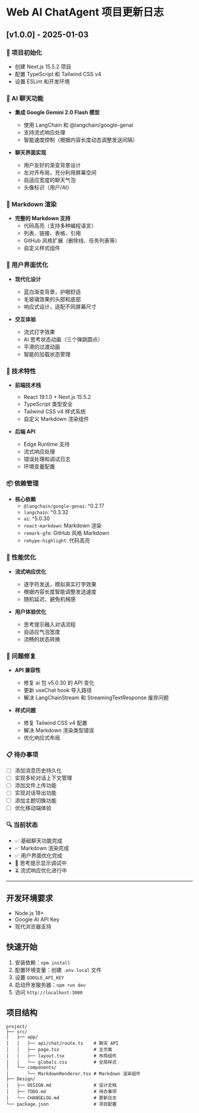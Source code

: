 # Web AI ChatAgent 项目更新日志

## [v1.0.0] - 2025-01-03

### 🎉 项目初始化
- 创建 Next.js 15.5.2 项目
- 配置 TypeScript 和 Tailwind CSS v4
- 设置 ESLint 和开发环境

### 🤖 AI 聊天功能
- **集成 Google Gemini 2.0 Flash 模型**
  - 使用 LangChain 和 @langchain/google-genai
  - 支持流式响应处理
  - 智能速度控制（根据内容长度动态调整发送间隔）

- **聊天界面实现**
  - 用户友好的渐变背景设计
  - 左对齐布局，充分利用屏幕空间
  - 自适应宽度的聊天气泡
  - 头像标识（用户/AI）

### 📝 Markdown 渲染
- **完整的 Markdown 支持**
  - 代码高亮（支持多种编程语言）
  - 列表、链接、表格、引用
  - GitHub 风格扩展（删除线、任务列表等）
  - 自定义样式组件

### 🎨 用户界面优化
- **现代化设计**
  - 蓝白渐变背景，护眼舒适
  - 毛玻璃效果的头部和底部
  - 响应式设计，适配不同屏幕尺寸

- **交互体验**
  - 流式打字效果
  - AI 思考状态动画（三个弹跳圆点）
  - 平滑的过渡动画
  - 智能的加载状态管理

### 🔧 技术特性
- **前端技术栈**
  - React 19.1.0 + Next.js 15.5.2
  - TypeScript 类型安全
  - Tailwind CSS v4 样式系统
  - 自定义 Markdown 渲染组件

- **后端 API**
  - Edge Runtime 支持
  - 流式响应处理
  - 错误处理和调试日志
  - 环境变量配置

### 📦 依赖管理
- **核心依赖**
  - `@langchain/google-genai`: ^0.2.17
  - `langchain`: ^0.3.32
  - `ai`: ^5.0.30
  - `react-markdown`: Markdown 渲染
  - `remark-gfm`: GitHub 风格 Markdown
  - `rehype-highlight`: 代码高亮

### 🚀 性能优化
- **流式响应优化**
  - 逐字符发送，模拟真实打字效果
  - 根据内容长度智能调整发送速度
  - 随机延迟，避免机械感

- **用户体验优化**
  - 思考提示融入对话流程
  - 自适应气泡宽度
  - 流畅的状态转换

### 🐛 问题修复
- **API 兼容性**
  - 修复 ai 包 v5.0.30 的 API 变化
  - 更新 useChat hook 导入路径
  - 解决 LangChainStream 和 StreamingTextResponse 废弃问题

- **样式问题**
  - 修复 Tailwind CSS v4 配置
  - 解决 Markdown 渲染类型错误
  - 优化响应式布局

### 📋 待办事项
- [ ] 添加消息历史持久化
- [ ] 实现多轮对话上下文管理
- [ ] 添加文件上传功能
- [ ] 实现对话导出功能
- [ ] 添加主题切换功能
- [ ] 优化移动端体验

### 🔍 当前状态
- ✅ 基础聊天功能完成
- ✅ Markdown 渲染完成
- ✅ 用户界面优化完成
- 🔄 思考提示显示调试中
- ⏳ 流式响应优化进行中

---

## 开发环境要求
- Node.js 18+
- Google AI API Key
- 现代浏览器支持

## 快速开始
1. 安装依赖：`npm install`
2. 配置环境变量：创建 `.env.local` 文件
3. 设置 `GOOGLE_API_KEY`
4. 启动开发服务器：`npm run dev`
5. 访问 `http://localhost:3000`

## 项目结构
```
project/
├── src/
│   ├── app/
│   │   ├── api/chat/route.ts    # 聊天 API
│   │   ├── page.tsx             # 主页面
│   │   ├── layout.tsx           # 布局组件
│   │   └── globals.css          # 全局样式
│   └── components/
│       └── MarkdownRenderer.tsx # Markdown 渲染组件
├── Design/
│   ├── DESIGN.md                # 设计文档
│   ├── TODO.md                  # 待办事项
│   └── CHANGELOG.md             # 更新日志
└── package.json                 # 项目配置
```
